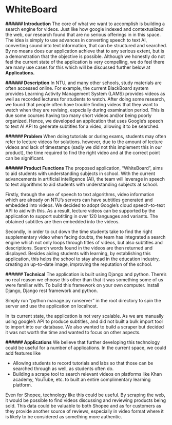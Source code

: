 # WhiteBoard

**###### Introduction**
The core of what we want to accomplish is building a search engine for videos. Just like how google indexed and contextualized the web, our research found that are no serious offerings in in this space. The idea is simply to use advances in converting speech to text AI, converting sound into text information, that can be structured and searched. By no means does our application achieve that to any serious extent, but is a demonstration that the objective is possible. Although we honestly do not feel the current state of the application is very compelling, we do feel there are many use cases for this which will be discussed further below at **Applications.**

**###### Description**
In NTU, and many other schools, study materials are often accessed online. For example, the current BlackBoard system provides Learning Activity Management System (LAMS) provides videos as well as recorded lectures for students to watch. After doing some research, we found that people often have trouble finding videos that they want to watch when they are revising, especially during examination period. This is due some courses having too many short videos and/or being poorly organized. Hence, we developed an application that uses Google’s speech to text AI API to generate subtitles for a video, allowing it to be searched.

**###### Problem**
When doing tutorials or during exams, students may often refer to lecture videos for solutions. however, due to the amount of lecture videos and lack of timestamps (sadly we did not this implement this in our product), the time required to find the right video and at the correct point can be significant.

**###### Product Functions**
The proposed application, “WhiteBoard”, aims to aid students with understanding subjects in school. With the current advancements in artificial intelligence (AI), the team will leverage in speech to text algorithms to aid students with understanding subjects at school.

Firstly, through the use of speech to text algorithms, video information which are already on NTU’s servers can have subtitles generated and embedded into videos. We decided to adopt Google’s cloud speech-to-text API to aid with this. As a result, lecture videos can be supported by the application to support subtitling in over 120 languages and variants. The obtained subtitles are then embedded into the videos.

Secondly, in order to cut down the time students take to find the right supplementary video when facing doubts, the team has integrated a search engine which not only loops through titles of videos, but also subtitles and descriptions. Search words found in the videos are then returned and displayed.
Besides aiding students with learning, by establishing this application, this helps the school to stay ahead in the education industry, creating an up-to-date image, improving the reputation of the school. 

**###### Technical**
The application is built using Django and python. There’s no real reason we choose this other than that it was something some of us were familiar with. To build this framework on your own computer. Install Django, Django rest framework and python.

Simply run “python manage.py runserver” in the root directory to spin the server and use the application on localhost.

In its current state, the application is not very scalable. As we are manually using google’s API to produce subtitles, and did not built a bulk import tool to import into our database. We also wanted to build a scraper but decided it was not worth the time and wanted to focus on other aspects.

**###### Applications**
We believe that further developing this technology could be useful for a number of applications. In the current space, we could add features like 
-	Allowing students to record tutorials and labs so that those can be searched through as well, as students often do. 
-	Building a scrape tool to search relevant videos on platforms like Khan academy, YouTube, etc. to built an entire complimentary learning platform.


Even for Shopee, technology like this could be useful. By scraping the web, it would be possible to find videos discussing and reviewing products being sold. This data could be valuable to both Shopee and as for customers as they provide another source of reviews, especially in video format where it is likely to be considered as something more authentic.



